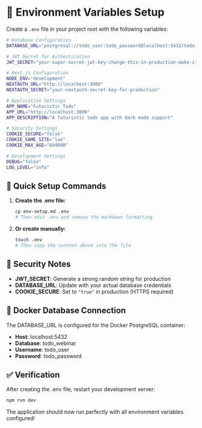 # 🔧 Environment Variables Setup

Create a `.env` file in your project root with the following variables:

```bash
# Database Configuration
DATABASE_URL="postgresql://todo_user:todo_password@localhost:5432/todo_webinar?schema=public"

# JWT Secret for Authentication
JWT_SECRET="your-super-secret-jwt-key-change-this-in-production-make-it-long-and-random"

# Next.js Configuration
NODE_ENV="development"
NEXTAUTH_URL="http://localhost:3000"
NEXTAUTH_SECRET="your-nextauth-secret-key-for-production"

# Application Settings
APP_NAME="Futuristic Todo"
APP_URL="http://localhost:3000"
APP_DESCRIPTION="A futuristic todo app with dark mode support"

# Security Settings
COOKIE_SECURE="false"
COOKIE_SAME_SITE="lax"
COOKIE_MAX_AGE="604800"

# Development Settings
DEBUG="false"
LOG_LEVEL="info"
```

## 🚀 Quick Setup Commands

1. **Create the .env file:**

   ```bash
   cp env-setup.md .env
   # Then edit .env and remove the markdown formatting
   ```

2. **Or create manually:**
   ```bash
   touch .env
   # Then copy the content above into the file
   ```

## 🔐 Security Notes

- **JWT_SECRET**: Generate a strong random string for production
- **DATABASE_URL**: Update with your actual database credentials
- **COOKIE_SECURE**: Set to `"true"` in production (HTTPS required)

## 🐳 Docker Database Connection

The DATABASE_URL is configured for the Docker PostgreSQL container:

- **Host**: localhost:5432
- **Database**: todo_webinar
- **Username**: todo_user
- **Password**: todo_password

## ✅ Verification

After creating the .env file, restart your development server:

```bash
npm run dev
```

The application should now run perfectly with all environment variables configured!
